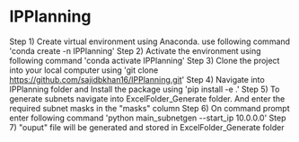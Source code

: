# IPPlanning

Step 1) Create virtual environment using  Anaconda. use following command 'conda create -n IPPlanning'
Step 2) Activate the environment using following command 'conda activate IPPlanning'
Step 3) Clone the project into your local computer using 'git clone https://github.com/sajidbkhan16/IPPlanning.git'
Step 4) Navigate into IPPlanning folder and Install the package using 'pip install -e .'
Step 5) To generate subnets navigate into ExcelFolder_Generate folder. And enter the required subnet masks in the "masks" column
Step 6) On command prompt enter following command 'python main_subnetgen --start_ip 10.0.0.0'
Step 7) "ouput" file will be generated and stored in ExcelFolder_Generate folder
